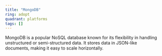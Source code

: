 ```yaml
---
title: "MongoDB"
ring: adopt
quadrant: platforms
tags: []
---
```


MongoDB is a popular NoSQL database known for its flexibility in handling unstructured or semi-structured data. It
stores data in JSON-like documents, making it easy to scale horizontally. 

